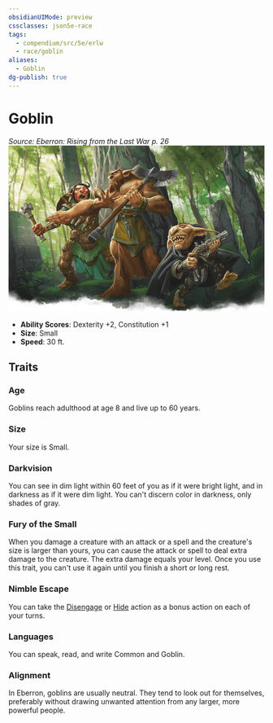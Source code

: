 ```yaml
---
obsidianUIMode: preview
cssclasses: json5e-race
tags:
  - compendium/src/5e/erlw
  - race/goblin
aliases:
  - Goblin
dg-publish: true
---
```

# Goblin
*Source: Eberron: Rising from the Last War p. 26*  
![](https://raw.githubusercontent.com/5etools-mirror-2/5etools-img/main/races/ERLW/Goblinoids.webp#right)  

- **Ability Scores**: Dexterity +2, Constitution +1
- **Size**: Small
- **Speed**: 30 ft.

## Traits

### Age

Goblins reach adulthood at age 8 and live up to 60 years.

### Size

Your size is Small.

### Darkvision

You can see in dim light within 60 feet of you as if it were bright light, and in darkness as if it were dim light. You can't discern color in darkness, only shades of gray.

### Fury of the Small

When you damage a creature with an attack or a spell and the creature's size is larger than yours, you can cause the attack or spell to deal extra damage to the creature. The extra damage equals your level. Once you use this trait, you can't use it again until you finish a short or long rest.

### Nimble Escape

You can take the [Disengage](/3-Mechanics/CLI/rules/actions.md#Disengage) or [Hide](/3-Mechanics/CLI/rules/actions.md#Hide) action as a bonus action on each of your turns.

### Languages

You can speak, read, and write Common and Goblin.

### Alignment

In Eberron, goblins are usually neutral. They tend to look out for themselves, preferably without drawing unwanted attention from any larger, more powerful people.